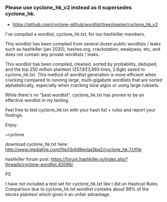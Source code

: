 ### Please use cyclone_hk_v2 instead as it supersedes cyclone_hk.
- https://github.com/cyclone-github/wordlist/tree/master/cyclone_hk_v2

I've compiled a wordlist, cyclone_hk.txt, for our hashkiller members.

This wordlist has been compiled from several dozen public wordlists / leaks such as hashkiller (jan 2020), hashes.org, crackstation, weakpass, etc, and does not contain any private wordlists / leaks.

This wordlist has been compiled, cleaned, sorted by probability, deduped, and the top 250 million plaintext (257,823,993 lines, 2.6gb) saved to cyclone_hk.txt. This method of wordlist generation is more efficient when cracking compared to running large, multi-gigabyte wordlists that are sorted alphabetically, especially when cracking slow algos or using large rulesets.

While there's no "best wordlist", cyclone_hk.txt has proven to be an effective wordlist in my testing.

Feel free to test cyclone_hk.txt with your hash list + rules and report your findings.

Enjoy.

~cyclone

download cyclone_hk.txt here: http://www.mediafire.com/file/j3ofd9enlas5ba2/cyclone_hk.7z/file

hashkiller forum post: https://forum.hashkiller.io/index.php?threads/cyclone-wordlist.42089/

PS

I have not included a test set for cyclone_hk.txt like I did on Hashcat Rules Comparison due to cyclone_hk.txt wordlist contains about 98% of the stockx plaintext which gives it an unfair advantage.
